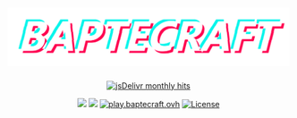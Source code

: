 <div align="center">

# [![](23C2G.png)](https://baptecraft.ovh/)

[![jsDelivr monthly hits](https://data.jsdelivr.com/v1/package/gh/baptiste313/baptecraft/badge)](https://cdn.jsdelivr.net/gh/baptiste313/baptecraft@master/)

[![](https://img.shields.io/website.svg?down_color=red&down_message=down&up_color=green&up_message=up&url=https://baptecraft.ovh&style=for-the-badge)](https://baptecraft.ovh/)
[![](https://img.shields.io/discord/823450591601885194?color=5865F2&label=discord&style=for-the-badge)](https://discord.gg/tewEz75czN)
[![play.baptecraft.ovh](https://img.shields.io/endpoint?style=for-the-badge&url=https://minecraft-server-status-badge.vercel.app/api/server/play.baptecraft.ovh?port?25565)](https://baptecraft.ovh/)
[![License](https://img.shields.io/github/license/baptiste313/baptecraft?style=for-the-badge)](https://unlicense.org/)

</div>
